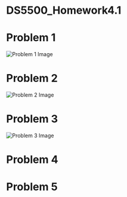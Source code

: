# DS5500_Homework4.1

# Problem 1
![Problem 1 Image](HW4_Problem1.jpg)
# Problem 2
![Problem 2 Image](HW4_problem2.jpg)
# Problem 3
![Problem 3 Image](HW4_problem3.jpg)
# Problem 4

# Problem 5
